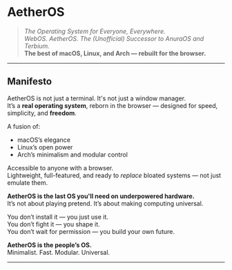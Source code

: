 # **AetherOS**

> *The Operating System for Everyone, Everywhere.*  
> *WebOS. AetherOS. The (Unofficial) Successor to AnuraOS and Terbium.*  
> **The best of macOS, Linux, and Arch — rebuilt for the browser.**

---

## **Manifesto**

AetherOS is not just a terminal. It's not just a window manager.  
It’s a **real operating system**, reborn in the browser — designed for speed, simplicity, and **freedom**.  

A fusion of:
- macOS’s elegance  
- Linux’s open power  
- Arch’s minimalism and modular control  

Accessible to anyone with a browser.  
Lightweight, full-featured, and ready to *replace* bloated systems — not just emulate them.

**AetherOS is the last OS you'll need on underpowered hardware.**  
It’s not about playing pretend. It’s about making computing universal.  

You don’t install it — you just use it.  
You don’t fight it — you shape it.  
You don’t wait for permission — you build your own future.

**AetherOS is the people’s OS.**  
Minimalist. Fast. Modular. Universal.

---
